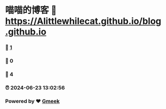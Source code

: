 # 喵喵的博客 :link: https://Alittlewhilecat.github.io/blog.github.io 
### :page_facing_up: [1](https://Alittlewhilecat.github.io/blog.github.io/tag.html) 
### :speech_balloon: 0 
### :hibiscus: 4 
### :alarm_clock: 2024-06-23 13:02:56 
### Powered by :heart: [Gmeek](https://github.com/Meekdai/Gmeek)

